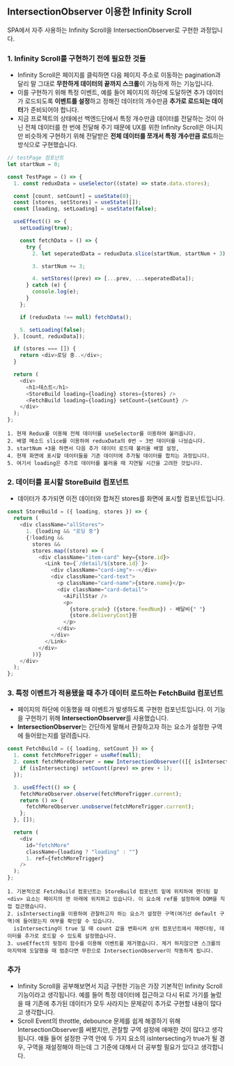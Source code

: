 ## IntersectionObserver 이용한 Infinity Scroll

SPA에서 자주 사용하는 Infinity Scroll을 IntersectionObserver로 구현한 과정입니다.

### 1. Infinity Scroll를 구현하기 전에 필요한 것들

- Infinity Scroll은 페이지를 클릭하면 다음 페이지 주소로 이동하는 pagination과 달리 말 그대로 **무한하게 데이터의 끝까지 스크롤**이 가능하게 하는 기능입니다.
- 이를 구현하기 위해 특정 이벤트, 예를 들어 페이지의 하단에 도달하면 추가 데이터가 로드되도록 **이벤트를 설정**하고 정해진 데이터의 개수만큼 **추가로 로드되는 데이터**가 준비되어야 합니다.
- 지금 프로젝트의 상태에선 백엔드단에서 특정 개수만큼 데이터를 전달하는 것이 아닌 전체 데이터를 한 번에 전달해 주기 때문에 UX를 위한 Infinity Scroll은 아니지만 비슷하게 구현하기 위해 전달받은 **전체 데이터를 쪼개서 특정 개수만큼 로드**하는 방식으로 구현했습니다.

```javascript
// testPage 컴포넌트
let startNum = 0;

const TestPage = () => {
  1. const reduxData = useSelector((state) => state.data.stores);

  const [count, setCount] = useState(0);
  const [stores, setStores] = useState([]);
  const [loading, setLoading] = useState(false);

  useEffect(() => {
    setLoading(true);

    const fetchData = () => {
      try {
        2. let seperatedData = reduxData.slice(startNum, startNum + 3);

        3. startNum += 3;

        4. setStores((prev) => [...prev, ...seperatedData]);
      } catch (e) {
        console.log(e);
      }
    };

    if (reduxData !== null) fetchData();

    5. setLoading(false);
  }, [count, reduxData]);

  if (stores === []) {
    return <div>로딩 중..</div>;
  }

  return (
    <div>
      <h1>테스트</h1>
      <StoreBuild loading={loading} stores={stores} />
      <FetchBuild loading={loading} setCount={setCount} />
    </div>
  );
};
```

    1. 현재 Redux를 이용해 전체 데이터를 useSelector를 이용하여 불러옵니다.
    2. 배열 메소드 slice를 이용하여 reduxData의 0번 ~ 3번 데이터를 나눴습니다.
    3. startNum +3을 하면서 다음 추가 데이터 로드때 불러올 배열 설정,
    4. 현재 화면에 표시할 데이터들을 기존 데이터에 추가될 데이터를 합치는 과정입니다.
    5. 여기서 loading은 추가로 데이터를 불러올 때 지연될 시간을 고려한 것입니다.

### 2. 데이터를 표시할 StoreBuild 컴포넌트

- 데이터가 추가되면 이전 데이터와 합쳐진 stores를 화면에 표시할 컴포넌트입니다.

```javascript
const StoreBuild = ({ loading, stores }) => {
  return (
    <div className="allStores">
      1. {loading && "로딩 중"}
      {!loading &&
        stores &&
        stores.map((store) => (
          <div className="item-card" key={store.id}>
            <Link to={`/detail/${store.id}`}>
              <div className="card-img">--</div>
              <div className="card-text">
                <p className="card-name">{store.name}</p>
                <div className="card-detail">
                  <AiFillStar />
                  <p>
                    {store.grade} ({store.feedNum}) · 배달비{" "}
                    {store.deliveryCost}원
                  </p>
                </div>
              </div>
            </Link>
          </div>
        ))}
    </div>
  );
};
```

### 3. 특정 이벤트가 적용됐을 때 추가 데이터 로드하는 FetchBuild 컴포넌트

- 페이지의 하단에 이동했을 때 이벤트가 발생하도록 구현한 컴포넌트입니다. 이 기능을 구현하기 위해 **IntersectionObserver**를 사용했습니다.
- **IntersectionObserver**는 간단하게 말해서 관찰하고자 하는 요소가 설정한 구역에 들어왔는지를 알려줍니다.

```javascript
const FetchBuild = ({ loading, setCount }) => {
  1. const fetchMoreTrigger = useRef(null);
  2. const fetchMoreObserver = new IntersectionObserver(([{ isIntersecting }]) => {
    if (isIntersecting) setCount((prev) => prev + 1);
  });

  3. useEffect(() => {
    fetchMoreObserver.observe(fetchMoreTrigger.current);
    return () => {
      fetchMoreObserver.unobserve(fetchMoreTrigger.current);
    };
  }, []);

  return (
    <div
      id="fetchMore"
      className={loading ? "loading" : ""}
      1. ref={fetchMoreTrigger}
    />
  );
};
```

    1. 기본적으로 FetchBuild 컴포넌트는 StoreBuild 컴포넌트 밑에 위치하여 렌더링 할 <div> 요소는 페이지의 맨 아래에 위치하고 있습니다. 이 요소에 ref를 설정하여 DOM을 직접 접근했습니다.
    2. isIntersecting을 이용하여 관찰하고자 하는 요소가 설정한 구역(여기선 default 구역)에 들어왔는지 여부를 확인할 수 있습니다.
      isIntersecting이 true 일 때 count 값을 변화시켜 상위 컴포넌트에서 재렌더링, 데이터를 추가로 로드할 수 있도록 설정했습니다.
    3. useEffect의 뒷정리 함수를 이용해 이벤트를 제거했습니다. 제거 하지않으면 스크롤의 마지막에 도달했을 때 멈춘다면 무한으로 IntersectionObserver이 작동하게 됩니다.

### 추가

- Infinity Scroll을 공부해보면서 지금 구현한 기능은 가장 기본적인 Infinity Scroll 기능이라고 생각됩니다. 예를 들어 특정 데이터에 접근하고 다시 뒤로 가기를 눌렀을 때 기존에 추가된 데이터가 모두 사라지는 문제같이 추가로 구현할 내용이 많다고 생각합니다.
- Scroll Event의 throttle, debounce 문제를 쉽게 해결하기 위해 IntersectionObserver를 써봤지만, 관찰할 구역 설정에 애매한 것이 많다고 생각됩니다. 얘들 들어 설정한 구역 안에 두 가지 요소의 isIntersecting가 true가 될 경우, 구역을 재설정해야 하는데 그 기준에 대해서 더 공부할 필요가 있다고 생각합니다.
